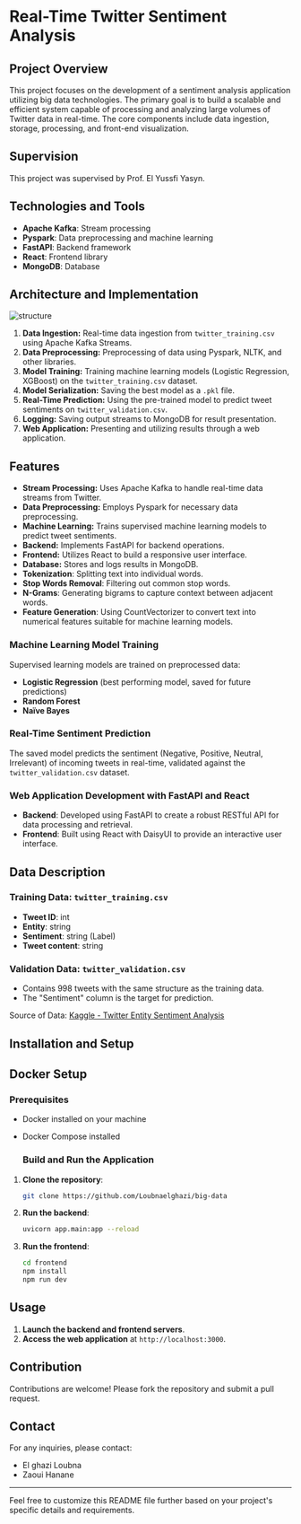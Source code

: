 # Real-Time Twitter Sentiment Analysis

## Project Overview
This project focuses on the development of a sentiment analysis application utilizing big data technologies. The primary goal is to build a scalable and efficient system capable of processing and analyzing large volumes of Twitter data in real-time. The core components include data ingestion, storage, processing, and front-end visualization.

## Supervision
This project was supervised by Prof. El Yussfi Yasyn.

## Technologies and Tools
- **Apache Kafka**: Stream processing
- **Pyspark**: Data preprocessing and machine learning
- **FastAPI**: Backend framework
- **React**: Frontend library
- **MongoDB**: Database

## Architecture and Implementation

![structure](https://github.com/Loubnaelghazi/big-data/assets/114692135/78ba49cc-cb69-4774-b839-b7eda8689b2c)

1. **Data Ingestion:** Real-time data ingestion from `twitter_training.csv` using Apache Kafka Streams.
2. **Data Preprocessing:** Preprocessing of data using Pyspark, NLTK, and other libraries.
3. **Model Training:** Training machine learning models (Logistic Regression, XGBoost) on the `twitter_training.csv` dataset.
4. **Model Serialization:** Saving the best model as a `.pkl` file.
5. **Real-Time Prediction:** Using the pre-trained model to predict tweet sentiments on `twitter_validation.csv`.
6. **Logging:** Saving output streams to MongoDB for result presentation.
7. **Web Application:** Presenting and utilizing results through a web application.


## Features
- **Stream Processing:** Uses Apache Kafka to handle real-time data streams from Twitter.
- **Data Preprocessing:** Employs Pyspark for necessary data preprocessing.
- **Machine Learning:** Trains supervised machine learning models to predict tweet sentiments.
- **Backend:** Implements FastAPI for backend operations.
- **Frontend:** Utilizes React to build a responsive user interface.
- **Database:** Stores and logs results in MongoDB.
- **Tokenization**: Splitting text into individual words.
- **Stop Words Removal**: Filtering out common stop words.
- **N-Grams**: Generating bigrams to capture context between adjacent words.
- **Feature Generation**: Using CountVectorizer to convert text into numerical features suitable for machine learning models.

### Machine Learning Model Training
Supervised learning models are trained on preprocessed data:
- **Logistic Regression** (best performing model, saved for future predictions)
- **Random Forest**
- **Naïve Bayes** 

### Real-Time Sentiment Prediction
The saved model predicts the sentiment (Negative, Positive, Neutral, Irrelevant) of incoming tweets in real-time, validated against the `twitter_validation.csv` dataset.

### Web Application Development with FastAPI and React
- **Backend**: Developed using FastAPI to create a robust RESTful API for data processing and retrieval.
- **Frontend**: Built using React with DaisyUI to provide an interactive user interface.

## Data Description
### Training Data: `twitter_training.csv`
- **Tweet ID**: int
- **Entity**: string
- **Sentiment**: string (Label)
- **Tweet content**: string

### Validation Data: `twitter_validation.csv`
- Contains 998 tweets with the same structure as the training data.
- The "Sentiment" column is the target for prediction.

Source of Data: [Kaggle - Twitter Entity Sentiment Analysis](https://www.kaggle.com/datasets/jp797498e/twitter-entity-sentiment-analysis)

## Installation and Setup

## Docker Setup

### Prerequisites
- Docker installed on your machine
- Docker Compose installed

  ### Build and Run the Application
1. **Clone the repository**:
    ```bash
    git clone https://github.com/Loubnaelghazi/big-data
    ```

2. **Run the backend**:
    ```bash
    uvicorn app.main:app --reload
    ```

3. **Run the frontend**:
    ```bash
    cd frontend
    npm install
    npm run dev 
    ```

## Usage
1. **Launch the backend and frontend servers**.
2. **Access the web application** at `http://localhost:3000`.

## Contribution
Contributions are welcome! Please fork the repository and submit a pull request.


## Contact
For any inquiries, please contact:
- El ghazi Loubna
- Zaoui Hanane

---

Feel free to customize this README file further based on your project's specific details and requirements.

